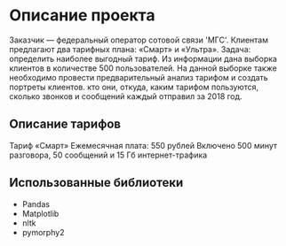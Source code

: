 # Описание проекта  
Заказчик — федеральный оператор сотовой связи 'МГС'. Клиентам предлагают два тарифных плана: «Смарт» и «Ультра». Задача: определить наиболее выгодный тариф. Из информации дана
выборка клиентов в количестве 500 пользователей. На данной выборке также необходимо провести предварительный анализ тарифом и создать портреты клиентов. кто они, откуда, 
каким тарифом пользуются, сколько звонков и сообщений каждый отправил за 2018 год.

## Описание тарифов
Тариф «Смарт»
Ежемесячная плата: 550 рублей
Включено 500 минут разговора, 50 сообщений и 15 Гб интернет-трафика

## Использованные библиотеки
- Pandas
- Matplotlib
- nltk
- pymorphy2
